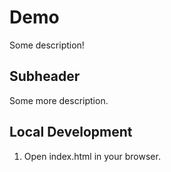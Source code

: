 # Demo

Some description!

## Subheader

Some more description.

## Local Development

1. Open index.html in your browser.